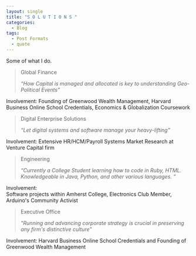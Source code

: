 ```yaml
---
layout: single
title: "S O L U T I O N S "
categories:
  - Blog 
tags:
  - Post Formats 
  - quote
---
```


Some of what I do.  



> Global Finance
>
> <cite> “How Capital is managed and allocated is key to understanding Geo-Political Events”  

Involvement: 
Founding of Greenwood Wealth Management, Harvard Business Online School Credentials, Economics & Globalization Coursework


> Digital Enterprise Solutions
>
> <cite> “Let digital systems and software manage your heavy-lifting” 

Involvement: 
Extensive HR/HCM/Payroll Systems Market Research at Venture Capital firm 



> Engineering
>
> <cite> “Currently a College Student learning how to code in Ruby, HTML. Knowledgeable in Java, Python, and other various languages. ” 

Involvement:  
Software projects within Amherst College, Electronics Club Member, Arduino's Community Activist



 
>  Executive Office 
>
> <cite> "Running and advancing corporate strategy is crucial in preserving any firm's distinctive culture"

Involvement: 
Harvard Business Online School Credentials and Founding of Greenwood Wealth Management 
